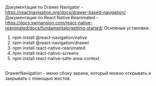 Документация по Drawer Navigator - https://reactnavigation.org/docs/drawer-based-navigation/ <br>
Документация по React Native Reanimated - https://docs.swmansion.com/react-native-reanimated/docs/fundamentals/getting-started/
Основные установки: <br>
1. npm install @react-navigation/native<br>
2. npm install @react-navigation/drawer<br>
3. npm install react-native-reanimated       <br>    
4. npm install react-native-screens   <br>
5. npm install react-native-safe-area-context   <br>
<br>
DrawerNavigation - меню сбоку экрана, который можно открывать и закрывать с помощью жестов.<br>
